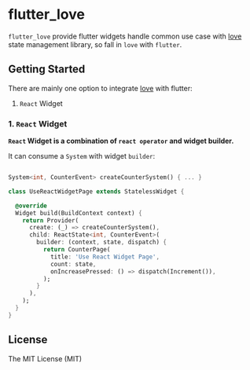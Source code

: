 # flutter_love

`flutter_love` provide flutter widgets handle common use case with [love] state management library, so fall in `love` with `flutter`.

## Getting Started

There are mainly one option to integrate [love] with flutter:

1. `React` Widget

### 1. `React` Widget

**`React` Widget is a combination of `react operator` and widget builder.**

It can consume a `System` with widget `builder`:

```dart

System<int, CounterEvent> createCounterSystem() { ... }

class UseReactWidgetPage extends StatelessWidget {

  @override
  Widget build(BuildContext context) {
    return Provider(
      create: (_) => createCounterSystem(),
      child: ReactState<int, CounterEvent>(
        builder: (context, state, dispatch) {
          return CounterPage(
            title: 'Use React Widget Page',
            count: state,
            onIncreasePressed: () => dispatch(Increment()),
          );
        }
      ),
    );
  }
}

```

## License

The MIT License (MIT)

[love]:https://pub.dev/packages/love/versions/0.1.0-beta.6